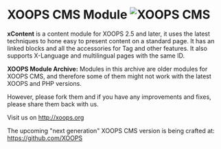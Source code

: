 # XOOPS CMS Module   ![XOOPS CMS](http://xoops.org/images/logo.png)

**xContent** is a content module for XOOPS 2.5 and later, it uses the latest techniques to hone easy to present content on a standard page.
It has an linked blocks and all the accessories for Tag and other features. It also supports X-Language and multilingual pages with the same ID.

**XOOPS Module Archive:** Modules in this archive are older modules for XOOPS CMS, and therefore some of them might not work with the latest XOOPS and PHP versions. 

However, please fork them and if you have any improvements and fixes, please share them back with us. 

Visit us on http://xoops.org

The upcoming "next generation" XOOPS CMS version is being crafted at: https://github.com/XOOPS
